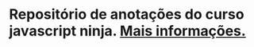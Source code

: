 # Repositório de anotações do curso javascript ninja. [Mais informações.](https://blog.da2k.com.br/curso-javascript-ninja/)
